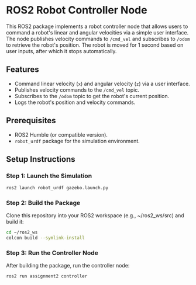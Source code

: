 # ROS2 Robot Controller Node

This ROS2 package implements a robot controller node that allows users to command a robot's linear and angular velocities via a simple user interface. The node publishes velocity commands to `/cmd_vel` and subscribes to `/odom` to retrieve the robot's position. The robot is moved for 1 second based on user inputs, after which it stops automatically.

## Features
- Command linear velocity (`x`) and angular velocity (`z`) via a user interface.
- Publishes velocity commands to the `/cmd_vel` topic.
- Subscribes to the `/odom` topic to get the robot's current position.
- Logs the robot's position and velocity commands.

## Prerequisites
- ROS2 Humble (or compatible version).
- `robot_urdf` package for the simulation environment.

## Setup Instructions

### Step 1: Launch the Simulation
```bash
ros2 launch robot_urdf gazebo.launch.py
```
### Step 2: Build the Package
Clone this repository into your ROS2 workspace (e.g., ~/ros2_ws/src) and build it:
```bash
cd ~/ros2_ws
colcon build --symlink-install
```
### Step 3: Run the Controller Node
After building the package, run the controller node:
```bash
ros2 run assignment2 controller
```